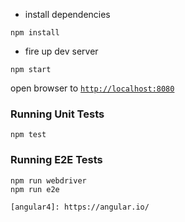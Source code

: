 
- install dependencies
```
npm install
```

- fire up dev server
```
npm start
```
open browser to [`http://localhost:8080`](http://localhost:8080)

### Running Unit Tests
```
npm test
```
### Running E2E Tests
```
npm run webdriver
npm run e2e

[angular4]: https://angular.io/
